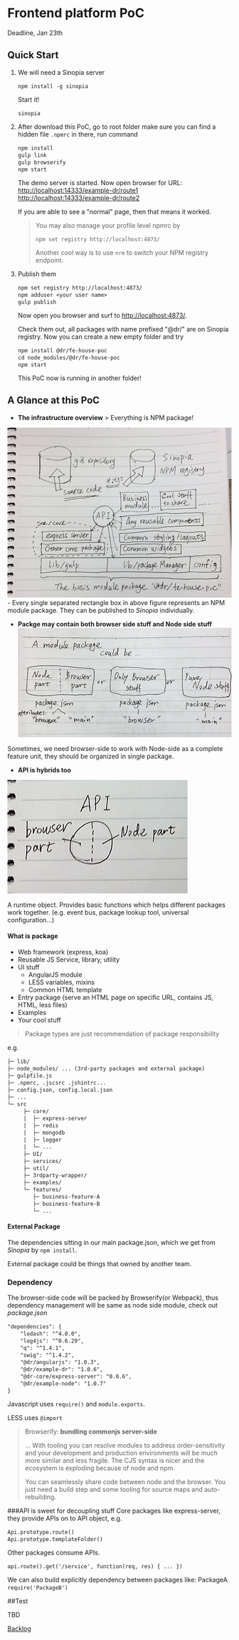 Frontend platform PoC
=====================

Deadline, Jan 23th

Quick Start
-----------

1.	We will need a Sinopia server

	```
	npm install -g sinopia
	```

	Start it!

	```
	sinopia
	```

2. After download this PoC, go to root folder make sure you can find a hidden file `.npmrc` in there, run command
	```
	npm install
	gulp link
	gulp browserify
	npm start

	```
	The demo server is started.
	Now open browser for URL:
	[http://localhost:14333/example-dr/route1](http://localhost:14333/example-dr/route1)
	[http://localhost:14333/example-dr/route2](http://localhost:14333/example-dr/route2)

	If you are able to see a "normal" page, then that means it worked.

	> You may also manage your profile level npmrc by
	> ```
	> npm set registry http://localhost:4873/
	> ```
	> Another cool way is to use `nrm` to switch your NPM registry endpoint.

3. Publish them
	```
	npm set registry http://localhost:4873/
	npm adduser <your user name>
	gulp publish
	```
	Now open you browser and surf to [http://localhost:4873/](http://localhost:4873/).

	Check them out, all packages with name prefixed "@dr/" are on Sinopia registry. Now you can create a new empty folder and try
	```
	npm install @dr/fe-house-poc
	cd node_modules/@dr/fe-house-poc
	npm start
	```
	This PoC now is running in another folder!


A Glance at this PoC
--------------------
-	**The infrastructure overview** > Everything is NPM package!

![overview digram](doc/overview.jpg) - Every single separated rectangle box in above figure represents an NPM module package. They can be published to *Sinopia* individually.

-	**Packge may contain both browser side stuff and Node side stuff** ![package overview](doc/packageview.jpg)

Sometimes, we need browser-side to work with Node-side as a complete feature unit, they should be organized in single package.

-	**API is hybrids too**

![API](doc/api-view.jpg)

A runtime object. Provides basic functions which helps different packages work together. (e.g. event bus, package lookup tool, universal configuration...)

#### What is package

-	Web framework (express, koa)
-	Reusable JS Service, library, utility
-	UI stuff
	-	AngularJS module
	-	LESS variables, mixins
	-	Common HTML template
-	Entry package (serve an HTML page on specific URL, contains JS, HTML, less files)
-	Examples
-	Your cool stuff

> Package types are just recommendation of package responsibility

e.g.

```
├─ lib/
├─ node_modules/ ... (3rd-party packages and external package)
├─ gulpfile.js
├─ .npmrc, .jscsrc .jshintrc...
├─ config.json, config.local.json
├─ ...
└─ src
	 ├─ core/
	 |	├─ express-server
	 |  ├─ redis
	 |  ├─ mongodb
	 |  ├─ logger
	 |	└─ ...
	 ├─ UI/
	 ├─ services/
	 ├─ util/
	 ├─ 3rdparty-wrapper/
	 ├─ examples/
	 └─ features/
	 	├─ business-feature-A
		├─ business-feature-B
	 	└─ ...

```

#### External Package

The dependencies sitting in our main package.json, which we get from *Sinopia* by `npm install`.

External package could be things that owned by another team.

### Dependency
The browser-side code will be packed by Browserify(or Webpack), thus dependency management will be same as node side module, check out *package.json*
```
"dependencies": {
	"lodash": "^4.0.0",
	"log4js": "^0.6.29",
	"q": "^1.4.1",
	"swig": "^1.4.2",
	"@dr/angularjs": "1.0.3",
	"@dr/example-dr": "1.0.6",
	"@dr-core/express-server": "0.0.6",
	"@dr/example-node": "1.0.7"
}
```

Javascript uses `require()` and `module.exports`.

LESS uses `@import`

> Browserify: **bundling commonjs server-side**
>
> ... With tooling you can resolve modules to address order-sensitivity and your development and production environments will be much more similar and less fragile.
The CJS syntax is nicer and the ecosystem is exploding because of node and npm.
>
>You can seamlessly share code between node and the browser. You just need a build step and some tooling for source maps and auto-rebuilding.

###API is sweet for decoupling stuff
Core packages like express-server, they provide APIs on to API object,
e.g.
```
Api.prototype.route()
Api.prototype.templateFolder()
```
Other packages consume APIs.
```
api.route().get('/service', function(req, res) { ... })
```

We can also build explicitly dependency between packages like:
PackageA `require('PackageB')`


##Test

TBD

[Backlog](doc/backlog.md)
